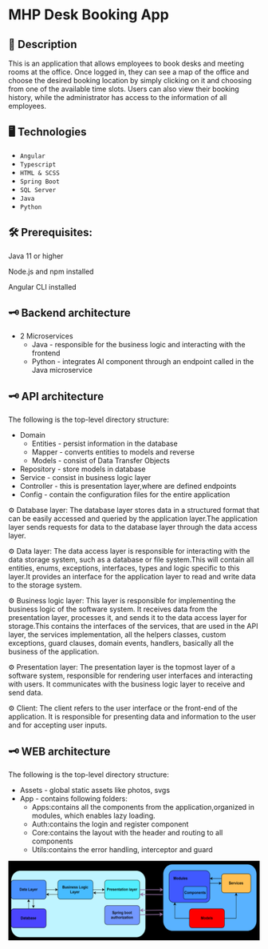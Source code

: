 # MHP Desk Booking App

## 🚀 Description

This is an application that allows employees to book desks and meeting rooms at the office. Once logged in, they can see a map of the office and choose the desired booking location by simply clicking on it and choosing from one of the available time slots. Users can also view their booking history, while the administrator has access to the information of all employees.

## 🖥️ Technologies
* `Angular`
* `Typescript`
* `HTML & SCSS`
* `Spring Boot`
* `SQL Server`
* `Java`
* `Python`

## 🛠️ Prerequisites:

Java 11 or higher

Node.js and npm installed

Angular CLI installed


## 🗝️ Backend architecture


* 2 Microservices
   * Java - responsible for the business logic and interacting with the   frontend
   * Python - integrates AI component through an endpoint called in the Java 
microservice

     
## 🗝️ API architecture


The following is the top-level directory structure:
* Domain
   * Entities - persist information in the database
   * Mapper - converts entities to models and reverse
   * Models - consist of Data Transfer Objects
* Repository - store models in database
* Service - consist in business logic layer
* Controller - this is presentation layer,where are defined endpoints
* Config - contain the configuration files for the entire application
	
⚙️ Database layer: The database layer stores data in a structured format that can be easily accessed and queried by the application layer.The application layer sends requests for data to the database layer through the data access layer. 

⚙️ Data layer: The data access layer is responsible for interacting with the data storage system, such as a database or file system.This will contain all entities, enums, exceptions, interfaces, types and logic specific to this layer.It provides an interface for the application layer to read and write data to the storage system.

⚙️ Business logic layer: This layer is responsible for implementing the business logic of the software system. It receives data from the presentation layer, processes it, and sends it to the data access layer for storage.This contains the interfaces of the services, that are used in the API layer, the services implementation, all the helpers classes, custom exceptions, guard clauses, domain events, handlers, basically all the business of the application.

⚙️ Presentation layer: The presentation layer is the topmost layer of a software system, responsible for rendering user interfaces and interacting with users. It communicates with the business logic layer to receive and send data.

⚙️ Client: The client refers to the user interface or the front-end of the application. It is responsible for presenting data and information to the user and for accepting user inputs.



## 🗝️ WEB architecture
The following is the top-level directory structure:

* Assets - global static assets like photos, svgs
* App - contains following folders:
    * Apps:contains all the components from the application,organized in modules, which enables lazy loading.
    * Auth:contains the login and register component
    * Core:contains the layout with the header and routing to all components
    * Utils:contains the error handling, interceptor and guard


![alt text](https://github.com/Piciorus/Photos/blob/main/diagram1.png)<br/><br/><br/>
